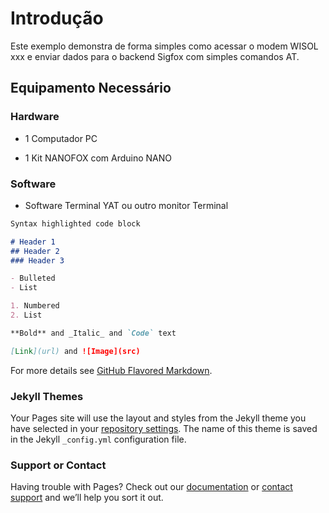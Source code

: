 # Introdução

Este exemplo demonstra de forma simples como acessar o modem WISOL xxx e enviar dados para o backend Sigfox com simples comandos AT.

## Equipamento Necessário

### Hardware

- 1 Computador PC
  
- 1 Kit NANOFOX com Arduino NANO

### Software

- Software Terminal YAT ou outro monitor Terminal




```markdown
Syntax highlighted code block

# Header 1
## Header 2
### Header 3

- Bulleted
- List

1. Numbered
2. List

**Bold** and _Italic_ and `Code` text

[Link](url) and ![Image](src)
```

For more details see [GitHub Flavored Markdown](https://guides.github.com/features/mastering-markdown/).

### Jekyll Themes

Your Pages site will use the layout and styles from the Jekyll theme you have selected in your [repository settings](https://github.com/Gridya/Hello-Sigfox-via-Terminal-Serial/settings). The name of this theme is saved in the Jekyll `_config.yml` configuration file.

### Support or Contact

Having trouble with Pages? Check out our [documentation](https://help.github.com/categories/github-pages-basics/) or [contact support](https://github.com/contact) and we’ll help you sort it out.
